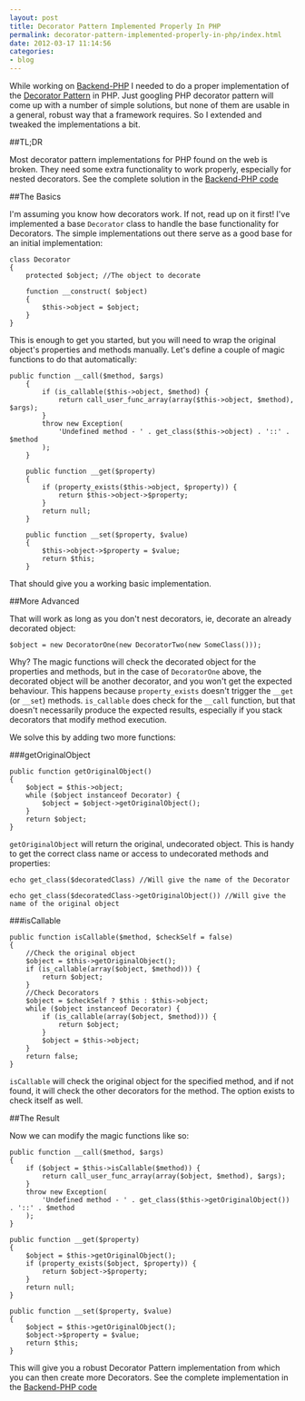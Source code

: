 ```yaml
---
layout: post
title: Decorator Pattern Implemented Properly In PHP
permalink: decorator-pattern-implemented-properly-in-php/index.html
date: 2012-03-17 11:14:56
categories:
- blog
---
```


While working on [Backend-PHP][1] I needed to do a proper implementation of the [Decorator Pattern][2] in PHP. Just googling PHP decorator pattern will come up with a number of simple solutions, but none of them are usable in a general, robust way that a framework requires. So I extended and tweaked the implementations a bit.<!--break-->

##TL;DR

Most decorator pattern implementations for PHP found on the web is broken. They need some extra functionality to work properly, especially for nested decorators. See the complete solution in the [Backend-PHP code][3]

##The Basics

I'm assuming you know how decorators work. If not, read up on it first! I've implemented a base `Decorator` class to handle the base functionality for Decorators. The simple implementations out there serve as a good base for an initial implementation:

    class Decorator
    {
        protected $object; //The object to decorate

        function __construct( $object)
        {
            $this->object = $object;
        }
    }

This is enough to get you started, but you will need to wrap the original object's properties and methods manually. Let's define a couple of magic functions to do that automatically:

    public function __call($method, $args)
        {
            if (is_callable($this->object, $method) {
                return call_user_func_array(array($this->object, $method), $args);
            }
            throw new Exception(
                'Undefined method - ' . get_class($this->object) . '::' . $method
            );
        }

        public function __get($property)
        {
            if (property_exists($this->object, $property)) {
                return $this->object->$property;
            }
            return null;
        }

        public function __set($property, $value)
        {
            $this->object->$property = $value;
            return $this;
        }

That should give you a working basic implementation.

##More Advanced

That will work as long as you don't nest decorators, ie, decorate an already decorated object:

    $object = new DecoratorOne(new DecoratorTwo(new SomeClass()));

Why? The magic functions will check the decorated object for the properties and methods, but in the case of `DecoratorOne` above, the decorated object will be another decorator, and you won't get the expected behaviour. This happens because `property_exists` doesn't trigger the `__get` (or `__set`) methods. `is_callable` does check for the `__call` function, but that doesn't necessarily produce the expected results, especially if you stack decorators that modify method execution.

We solve this by adding two more functions:

###getOriginalObject

    public function getOriginalObject()
    {
        $object = $this->object;
        while ($object instanceof Decorator) {
            $object = $object->getOriginalObject();
        }
        return $object;
    }

`getOriginalObject` will return the original, undecorated object. This is handy to get the correct class name or access to undecorated methods and properties:

    echo get_class($decoratedClass) //Will give the name of the Decorator

    echo get_class($decoratedClass->getOriginalObject()) //Will give the name of the original object

###isCallable

    public function isCallable($method, $checkSelf = false)
    {
        //Check the original object
        $object = $this->getOriginalObject();
        if (is_callable(array($object, $method))) {
            return $object;
        }
        //Check Decorators
        $object = $checkSelf ? $this : $this->object;
        while ($object instanceof Decorator) {
            if (is_callable(array($object, $method))) {
                return $object;
            }
            $object = $this->object;
        }
        return false;
    }

`isCallable` will check the original object for the specified method, and if not found, it will check the other decorators for the method. The option exists to check itself as well.

##The Result

Now we can modify the magic functions like so:

    public function __call($method, $args)
    {
        if ($object = $this->isCallable($method)) {
            return call_user_func_array(array($object, $method), $args);
        }
        throw new Exception(
            'Undefined method - ' . get_class($this->getOriginalObject()) . '::' . $method
        );
    }

    public function __get($property)
    {
        $object = $this->getOriginalObject();
        if (property_exists($object, $property)) {
            return $object->$property;
        }
        return null;
    }

    public function __set($property, $value)
    {
        $object = $this->getOriginalObject();
        $object->$property = $value;
        return $this;
    }

This will give you a robust Decorator Pattern implementation from which you can then create more Decorators. See the complete implementation in the [Backend-PHP code][3]

  [1]: http://backend-php.net
  [2]: http://en.wikipedia.org/wiki/Decorator_pattern
  [3]: https://github.com/backend/Backend-PHP-Core/blob/master/Decorators/Decorator.php
